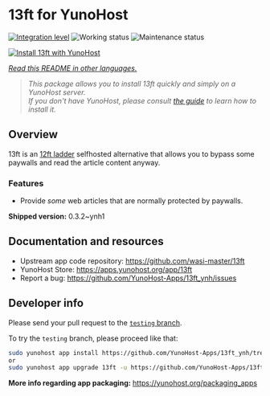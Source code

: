 <!--
N.B.: This README was automatically generated by <https://github.com/YunoHost/apps/tree/master/tools/readme_generator>
It shall NOT be edited by hand.
-->

# 13ft for YunoHost

[![Integration level](https://dash.yunohost.org/integration/13ft.svg)](https://ci-apps.yunohost.org/ci/apps/13ft/) ![Working status](https://ci-apps.yunohost.org/ci/badges/13ft.status.svg) ![Maintenance status](https://ci-apps.yunohost.org/ci/badges/13ft.maintain.svg)

[![Install 13ft with YunoHost](https://install-app.yunohost.org/install-with-yunohost.svg)](https://install-app.yunohost.org/?app=13ft)

*[Read this README in other languages.](./ALL_README.md)*

> *This package allows you to install 13ft quickly and simply on a YunoHost server.*  
> *If you don't have YunoHost, please consult [the guide](https://yunohost.org/install) to learn how to install it.*

## Overview

13ft is an [12ft ladder](https://12ft.io) selfhosted alternative that allows you to bypass some paywalls and read the article content anyway.

### Features
- Provide *some* web articles that are normally protected by paywalls.


**Shipped version:** 0.3.2~ynh1
## Documentation and resources

- Upstream app code repository: <https://github.com/wasi-master/13ft>
- YunoHost Store: <https://apps.yunohost.org/app/13ft>
- Report a bug: <https://github.com/YunoHost-Apps/13ft_ynh/issues>

## Developer info

Please send your pull request to the [`testing` branch](https://github.com/YunoHost-Apps/13ft_ynh/tree/testing).

To try the `testing` branch, please proceed like that:

```bash
sudo yunohost app install https://github.com/YunoHost-Apps/13ft_ynh/tree/testing --debug
or
sudo yunohost app upgrade 13ft -u https://github.com/YunoHost-Apps/13ft_ynh/tree/testing --debug
```

**More info regarding app packaging:** <https://yunohost.org/packaging_apps>
